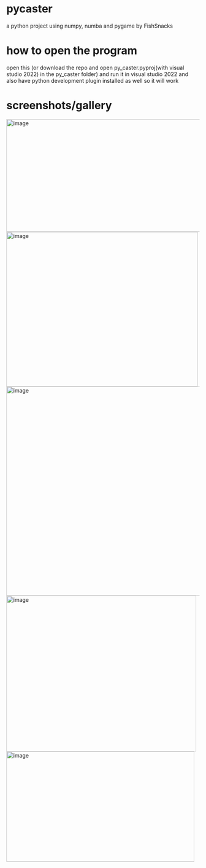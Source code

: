 # pycaster
a python project using numpy, numba and pygame by FishSnacks
# how to open the program
open this (or download the repo and open py_caster.pyproj(with visual studio 2022) in the py_caster folder) and run it in visual studio 2022 and also have python development plugin installed as well so it will work

# screenshots/gallery
<img width="547" height="294" alt="image" src="https://github.com/user-attachments/assets/b6f503b4-c609-47b0-a81a-2aa074720bec" />
<img width="499" height="403" alt="image" src="https://github.com/user-attachments/assets/9051ec42-a1a7-499b-aefa-d1ad60ae8592" />
<img width="522" height="546" alt="image" src="https://github.com/user-attachments/assets/5394d6eb-d7ed-4057-8d7b-745880648e18" />
<img width="495" height="406" alt="image" src="https://github.com/user-attachments/assets/c35e3efe-eec4-4976-980f-fe5f263d4989" />
<img width="490" height="288" alt="image" src="https://github.com/user-attachments/assets/d8452c71-2df7-4816-bc26-8b05f7665faf" />

